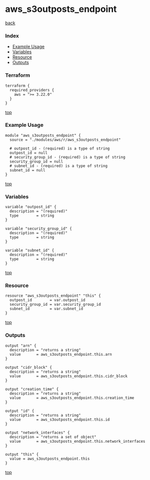 # aws_s3outposts_endpoint

[back](../aws.md)

### Index

- [Example Usage](#example-usage)
- [Variables](#variables)
- [Resource](#resource)
- [Outputs](#outputs)

### Terraform

```hcl
terraform {
  required_providers {
    aws = ">= 3.22.0"
  }
}
```

[top](#index)

### Example Usage

```hcl
module "aws_s3outposts_endpoint" {
  source = "./modules/aws/r/aws_s3outposts_endpoint"

  # outpost_id - (required) is a type of string
  outpost_id = null
  # security_group_id - (required) is a type of string
  security_group_id = null
  # subnet_id - (required) is a type of string
  subnet_id = null
}
```

[top](#index)

### Variables

```hcl
variable "outpost_id" {
  description = "(required)"
  type        = string
}

variable "security_group_id" {
  description = "(required)"
  type        = string
}

variable "subnet_id" {
  description = "(required)"
  type        = string
}
```

[top](#index)

### Resource

```hcl
resource "aws_s3outposts_endpoint" "this" {
  outpost_id        = var.outpost_id
  security_group_id = var.security_group_id
  subnet_id         = var.subnet_id
}
```

[top](#index)

### Outputs

```hcl
output "arn" {
  description = "returns a string"
  value       = aws_s3outposts_endpoint.this.arn
}

output "cidr_block" {
  description = "returns a string"
  value       = aws_s3outposts_endpoint.this.cidr_block
}

output "creation_time" {
  description = "returns a string"
  value       = aws_s3outposts_endpoint.this.creation_time
}

output "id" {
  description = "returns a string"
  value       = aws_s3outposts_endpoint.this.id
}

output "network_interfaces" {
  description = "returns a set of object"
  value       = aws_s3outposts_endpoint.this.network_interfaces
}

output "this" {
  value = aws_s3outposts_endpoint.this
}
```

[top](#index)